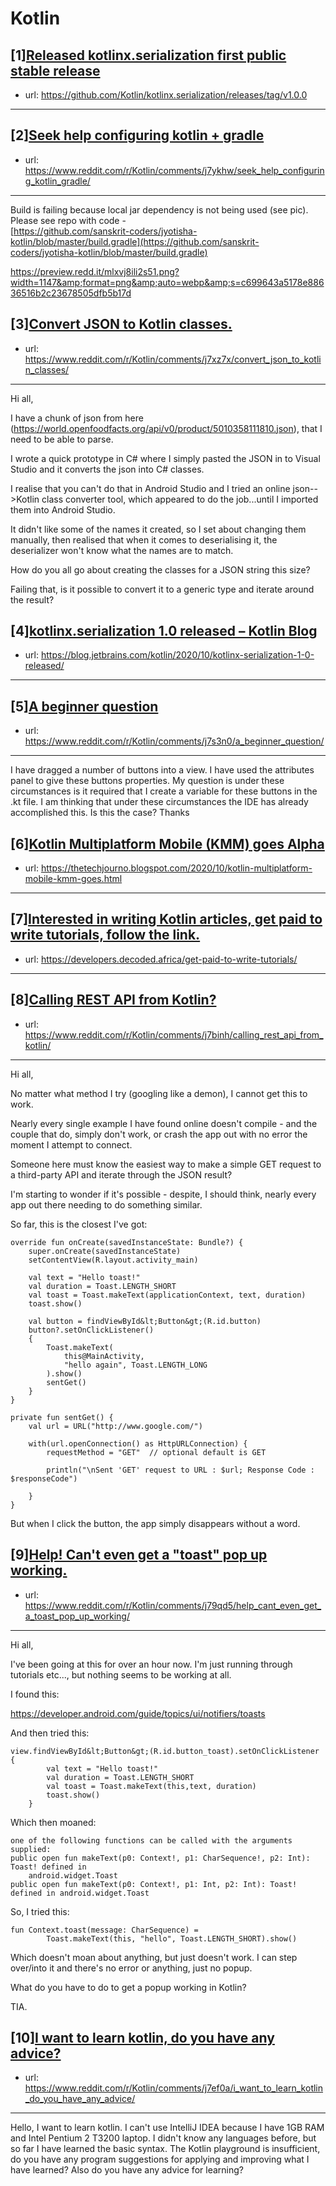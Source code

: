# Kotlin
## [1][Released kotlinx.serialization first public stable release](https://www.reddit.com/r/Kotlin/comments/j7f6dk/released_kotlinxserialization_first_public_stable/)
- url: https://github.com/Kotlin/kotlinx.serialization/releases/tag/v1.0.0
---

## [2][Seek help configuring kotlin + gradle](https://www.reddit.com/r/Kotlin/comments/j7ykhw/seek_help_configuring_kotlin_gradle/)
- url: https://www.reddit.com/r/Kotlin/comments/j7ykhw/seek_help_configuring_kotlin_gradle/
---
Build is failing because local jar dependency is not being used (see pic).  
Please see repo with code -   
[https://github.com/sanskrit-coders/jyotisha-kotlin/blob/master/build.gradle](https://github.com/sanskrit-coders/jyotisha-kotlin/blob/master/build.gradle)  


https://preview.redd.it/mlxvj8ili2s51.png?width=1147&amp;format=png&amp;auto=webp&amp;s=c699643a5178e88636516b2c23678505dfb5b17d
## [3][Convert JSON to Kotlin classes.](https://www.reddit.com/r/Kotlin/comments/j7xz7x/convert_json_to_kotlin_classes/)
- url: https://www.reddit.com/r/Kotlin/comments/j7xz7x/convert_json_to_kotlin_classes/
---
Hi all,

I have a chunk of json from here (https://world.openfoodfacts.org/api/v0/product/5010358111810.json), that I need to be able to parse.

I wrote a quick prototype in C# where I simply pasted the JSON in to Visual Studio and it converts the json into C# classes.

I realise that you can't do that in Android Studio and I tried an online json--&gt;Kotlin class converter tool, which appeared to do the job...until I imported them into Android Studio. 

It didn't like some of the names it created, so I set about changing them manually, then realised that when it comes to deserialising it, the deserializer won't know what the names are to match.

How do you all go about creating the classes for a JSON string this size?

Failing that, is it possible to convert it to a generic type and iterate around the result?
## [4][kotlinx.serialization 1.0 released – Kotlin Blog](https://www.reddit.com/r/Kotlin/comments/j7h8cp/kotlinxserialization_10_released_kotlin_blog/)
- url: https://blog.jetbrains.com/kotlin/2020/10/kotlinx-serialization-1-0-released/
---

## [5][A beginner question](https://www.reddit.com/r/Kotlin/comments/j7s3n0/a_beginner_question/)
- url: https://www.reddit.com/r/Kotlin/comments/j7s3n0/a_beginner_question/
---
I have dragged a number of buttons into a view. I have used the attributes panel to give these buttons properties. My question is under these circumstances is it required that I create a variable for these buttons in the .kt  file. I am thinking that under these circumstances the IDE has already accomplished this. Is this the case?
Thanks
## [6][Kotlin Multiplatform Mobile (KMM) goes Alpha](https://www.reddit.com/r/Kotlin/comments/j79eyu/kotlin_multiplatform_mobile_kmm_goes_alpha/)
- url: https://thetechjourno.blogspot.com/2020/10/kotlin-multiplatform-mobile-kmm-goes.html
---

## [7][Interested in writing Kotlin articles, get paid to write tutorials, follow the link.](https://www.reddit.com/r/Kotlin/comments/j7b5lp/interested_in_writing_kotlin_articles_get_paid_to/)
- url: https://developers.decoded.africa/get-paid-to-write-tutorials/
---

## [8][Calling REST API from Kotlin?](https://www.reddit.com/r/Kotlin/comments/j7binh/calling_rest_api_from_kotlin/)
- url: https://www.reddit.com/r/Kotlin/comments/j7binh/calling_rest_api_from_kotlin/
---
Hi all,

No matter what method I try (googling like a demon), I cannot get this to work.

Nearly every single example I have found online doesn't compile - and the couple that do, simply don't work, or crash the app out with no error the moment I attempt to connect.

Someone here must know the easiest way to make a simple GET request to a third-party API and iterate through the JSON result?

I'm starting to wonder if it's possible - despite, I should think, nearly every app out there needing to do something similar.

So far, this is the closest I've got:

    override fun onCreate(savedInstanceState: Bundle?) {
        super.onCreate(savedInstanceState)
        setContentView(R.layout.activity_main)

        val text = "Hello toast!"
        val duration = Toast.LENGTH_SHORT
        val toast = Toast.makeText(applicationContext, text, duration)
        toast.show()

        val button = findViewById&lt;Button&gt;(R.id.button)
        button?.setOnClickListener()
        {
            Toast.makeText(
                this@MainActivity,
                "hello again", Toast.LENGTH_LONG
            ).show()
            sentGet()
        }
    }

    private fun sentGet() {
        val url = URL("http://www.google.com/")

        with(url.openConnection() as HttpURLConnection) {
            requestMethod = "GET"  // optional default is GET

            println("\nSent 'GET' request to URL : $url; Response Code : $responseCode")

        }
    }

But when I click the button, the app simply disappears without a word.
## [9][Help! Can't even get a "toast" pop up working.](https://www.reddit.com/r/Kotlin/comments/j79qd5/help_cant_even_get_a_toast_pop_up_working/)
- url: https://www.reddit.com/r/Kotlin/comments/j79qd5/help_cant_even_get_a_toast_pop_up_working/
---
Hi all,

I've been going at this for over an hour now. I'm just running through tutorials etc..., but nothing seems to be working at all.

I found this:

https://developer.android.com/guide/topics/ui/notifiers/toasts

And then tried this:

    view.findViewById&lt;Button&gt;(R.id.button_toast).setOnClickListener {
            val text = "Hello toast!"
            val duration = Toast.LENGTH_SHORT
            val toast = Toast.makeText(this,text, duration)
            toast.show()
        }


Which then moaned:

    one of the following functions can be called with the arguments supplied: 
    public open fun makeText(p0: Context!, p1: CharSequence!, p2: Int): Toast! defined in 
        android.widget.Toast
    public open fun makeText(p0: Context!, p1: Int, p2: Int): Toast! defined in android.widget.Toast


So, I tried this:

    fun Context.toast(message: CharSequence) =
            Toast.makeText(this, "hello", Toast.LENGTH_SHORT).show()

Which doesn't moan about anything, but just doesn't work. I can step over/into it and there's no error or anything, just no popup.

What do you have to do to get a popup working in Kotlin?

TIA.
## [10][I want to learn kotlin, do you have any advice?](https://www.reddit.com/r/Kotlin/comments/j7ef0a/i_want_to_learn_kotlin_do_you_have_any_advice/)
- url: https://www.reddit.com/r/Kotlin/comments/j7ef0a/i_want_to_learn_kotlin_do_you_have_any_advice/
---
Hello, I want to learn kotlin. I can't use IntelliJ IDEA because I have 1GB RAM and Intel Pentium 2 T3200 laptop. I didn't know any languages ​​before, but so far I have learned the basic syntax. The Kotlin playground is insufficient, do you have any program suggestions for applying and improving what I have learned? Also do you have any advice for learning?
